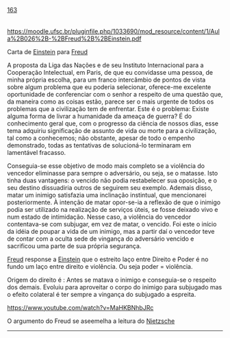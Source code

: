 [163](https://github.com/guilhermeprokisch/guilherme/issues/163) 
###### 

https://moodle.ufsc.br/pluginfile.php/1033690/mod_resource/content/1/Aula%2B026%2B-%2BFreud%2B%2BEinstein.pdf


Carta de [Einstein](Einstein) para [Freud](Freud)


A proposta da Liga das Nações e de seu Instituto Internacional para a Cooperação Intelectual, em Paris, de que eu convidasse uma pessoa, de minha própria escolha, para um franco intercâmbio de pontos de vista sobre algum problema que eu poderia selecionar, oferece-me excelente oportunidade de conferenciar com o senhor a respeito de uma questão que, da maneira como as coisas estão, parece ser o mais urgente de todos os problemas que a civilização tem de enfrentar. Este é o problema: Existe alguma forma de livrar a humanidade da ameaça de guerra? É do conhecimento geral que, com o progresso da ciência de nossos dias, esse tema adquiriu significação de assunto de vida ou morte para a civilização, tal como a conhecemos; não obstante, apesar de todo o empenho demonstrado, todas as tentativas de solucioná-lo terminaram em lamentável fracasso.



Conseguia-se esse objetivo de modo mais completo se a violência do vencedor eliminasse para sempre o adversário, ou seja, se o matasse. Isto tinha duas vantagens: o vencido não podia restabelecer sua oposição, e o seu destino dissuadiria outros de seguirem seu exemplo. Ademais disso, matar um inimigo satisfazia uma inclinação instintual, que mencionarei posteriormente. À intenção de matar opor-se-ia a reflexão de que o inimigo podia ser utilizado na realização de serviços úteis, se fosse deixado vivo e num estado de intimidação. Nesse caso, a violência do vencedor contentava-se com subjugar, em vez de matar, o vencido. Foi este o início da idéia de poupar a vida de um inimigo, mas a partir daí o vencedor teve de contar com a oculta sede de vingança do adversário vencido e sacrificou uma parte de sua própria segurança.


[Freud](Freud) response a [Einstein](Einstein) que o estreito laço entre Direito e Poder é no fundo um laço entre direito e violência. Ou seja poder = violência. 

Origem do direito é : Antes se matava o inimigo e conseguia-se o respeito dos demais. Evoluiu para aproveitar o corpo do inimigo para subjugado mas o efeito colateral é ter sempre a vingança do subjugado a espreita.


https://www.youtube.com/watch?v=MaHKBNhbJRc

O argumento do Freud se aseemelha a leitura do [Nietzsche](Nietzsche)

-------------------------------------------------------------------------------

